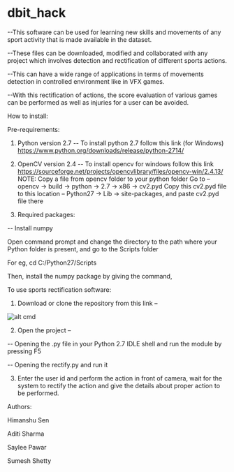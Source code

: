 # dbit_hack
--This software can be used for learning new skills and movements of any sport activity that is made available in the dataset.

--These files can be downloaded, modified and collaborated with any project which involves detection and rectification of different sports actions. 

--This can have a wide range of applications in terms of movements detection in controlled environment like in VFX games. 

--With this rectification of actions, the score evaluation of various games can be performed as well as injuries for a user can be avoided.

How to install:

Pre-requirements:

1.	Python version 2.7
-- To install python 2.7 follow this link (for Windows) https://www.python.org/downloads/release/python-2714/

2.	OpenCV version 2.4
-- To install opencv for windows follow this link https://sourceforge.net/projects/opencvlibrary/files/opencv-win/2.4.13/
NOTE: Copy a file from opencv folder to your python folder
	      Go to – opencv -> build -> python -> 2.7 -> x86 -> cv2.pyd
	      Copy this cv2.pyd file to this location – 
	      Python27 -> Lib -> site-packages, and paste cv2.pyd file there 
3.    Required packages:

-- Install numpy
	
Open command prompt and change the directory to the path where your Python folder is present, and go to the Scripts folder

For eg,    cd C:/Python27/Scripts

Then, install the numpy package by giving the command, 
	 
To use sports rectification software:

1.	Download or clone the repository from this link –

![alt cmd](https://github.com/suma619/dbit_hack/blob/master/cmdnumpy.png)


2.	Open the project – 

-- Opening the .py file in your Python 2.7 IDLE shell and run the module by pressing F5

-- Opening the rectify.py and run it

3.	Enter the user id and perform the action in front of camera, wait for the system to rectify the action and give the details about proper action to be performed.
 
Authors:

Himanshu Sen

Aditi Sharma

Saylee Pawar

Sumesh Shetty
